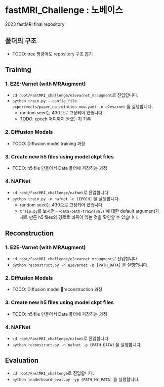 # fastMRI_Challenge : 노베이스
2023 fastMRI final repository
## 폴더의 구조
* TODO: tree 명령어도 repository 구조 뽑기
## Training
### 1. E2E-Varnet (with MRAugment)
* ```cd root/FastMRI_challenge/e2evarnet_mraugment```로 진입합니다.
* ```python train.py --config_file experiments/paper_no_rotation_new.yaml -n e2evarnet```
  을 실행합니다.
  * random seed는 430으로 고정되어 있습니다.
  * TODO: epoch 어디까지 돌렸는지 기록
### 2. Diffusion Models
* TODO: Diffusion model training 과정
### 3. Create new h5 files using model ckpt files
* TODO: h5 file 만들어서 Data 폴더에 저장하는 과정
### 4. NAFNet
* ```cd root/FastMRI_challenge/nafnet```로 진입합니다.
* ```python train.py -n nafnet -e [EPOCH]``` 을 실행합니다.
  * random seed는 430으로 고정되어 있습니다.
  * ```train.py```를 보시면 ```--data-path-train(val)``` 에 대한 default argument가 새로 만든 h5 files의 경로로 바뀌어 있는 것을 확인할 수 있습니다.
 
## Reconstruction
### 1. E2E-Varnet (with MRAugment)
* ```cd root/FastMRI_challenge/e2evarnet_mraugment```로 진입합니다.
* ```python reconstruct.py -n e2evarnet -p [PATH_DATA]``` 을 실행합니다.
### 2. Diffusion Models
* TODO: Diffusion model reconstruction 과정
### 3. Create new h5 files using model ckpt files
* TODO: h5 file 만들어서 Data 폴더에 저장하는 과정
### 4. NAFNet
* ```cd root/FastMRI_challenge/nafnet```로 진입합니다.
* ```python reconstruct.py -n nafnet -p [PATH_DATA]``` 을 실행합니다.

## Evaluation
* ```cd root/FastMRI_challenge```로 진입합니다.
* ```python leaderboard_eval.py -yp [PATH_MY_PATA]``` 을 실행합니다.
